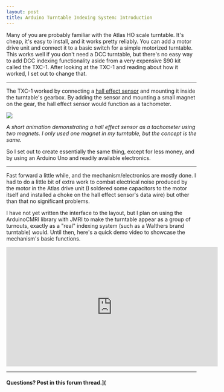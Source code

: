 ```yaml
---
layout: post
title: Arduino Turntable Indexing System: Introduction
---
```


Many of you are probably familiar with the Atlas HO scale turntable. It's cheap, it's easy to install, and it works pretty reliably. You can add a motor drive unit and connect it to a basic switch for a simple motorized turntable. This works well if you don't need a DCC turntable, but there's no easy way to add DCC indexing functionality aside from a very expensive $90 kit called the TXC-1. After looking at the TXC-1 and reading about how it worked, I set out to change that.

---
The TXC-1 worked by connecting a [hall effect sensor](https://en.wikipedia.org/wiki/Hall_effect_sensor) and mounting it inside the turntable's gearbox. By adding the sensor and mounting a small magnet on the gear, the hall effect sensor would function as a tachometer.

![](https://upload.wikimedia.org/wikipedia/commons/7/7e/Hall_sensor_tach.gif)

*A short animation demonstrating a hall effect sensor as a tachometer using two magnets. I only used one magnet in my turntable, but the concept is the same.*

So I set out to create essentially the same thing, except for less money, and by using an Arduino Uno and readily available electronics.

---
Fast forward a little while, and the mechanism/electronics are mostly done. I had to do a little bit of extra work to combat electrical noise produced by the motor in the Atlas drive unit (I soldered some capacitors to the motor itself and installed a choke on the hall effect sensor's data wire) but other than that no significant problems.

I have not yet written the interface to the layout, but I plan on using the ArduinoCMRI library with JMRI to make the turntable appear as a group of turnouts, exactly as a "real" indexing system (such as a Walthers brand turntable) would. Until then, here's a quick demo video to showcase the mechanism's basic functions.

<iframe width="560" height="315" src="https://www.youtube.com/embed/-zNWIkmaTNo" frameborder="0" allowfullscreen></iframe>

---
#### Questions? Post in this forum thread.](
